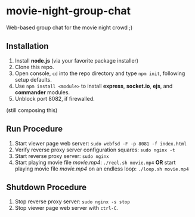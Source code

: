 # movie-night-group-chat
Web-based group chat for the movie night crowd ;)

## Installation
1. Install **node.js** (via your favorite package installer)
2. Clone this repo.
3. Open console, `cd` into the repo directory and type `npm init`, following setup defaults.
4. Use `npm install <module>` to install **express**, **socket.io**, **ejs**, and **commander** modules.
5. Unblock port 8082, if firewalled.

(still composing this)
## Run Procedure
1. Start viewer page web server: `sudo webfsd -F -p 8081 -f index.html`
2. Verify reverse proxy server configuration squares: `sudo nginx -t`
3. Start reverse proxy server: `sudo nginx`    
4. Start playing movie file *movie.mp4*: `./reel.sh movie.mp4` 
   **OR** start playing movie file *movie.mp4* on an endless loop: `./loop.sh movie.mp4`

## Shutdown Procedure
1. Stop reverse proxy server: `sudo nginx -s stop`
2. Stop viewer page web server with `ctrl-C`.
